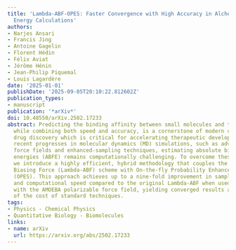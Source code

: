 ```yaml
---
title: 'Lambda-ABF-OPES: Faster Convergence with High Accuracy in Alchemical Free
  Energy Calculations'
authors:
- Narjes Ansari
- Francis Jing
- Antoine Gagelin
- Florent Hédin
- Félix Aviat
- Jérôme Hénin
- Jean-Philip Piquemal
- Louis Lagardère
date: '2025-01-01'
publishDate: '2025-09-05T20:10:22.812602Z'
publication_types:
- manuscript
publication: '*arXiv*'
doi: 10.48550/arXiv.2502.17233
abstract: Predicting the binding affinity between small molecules and target macromolecules
  while combining both speed and accuracy, is a cornerstone of modern computational
  drug discovery which is critical for accelerating therapeutic development. Despite
  recent progresses in molecular dynamics (MD) simulations, such as advanced polarizable
  force fields and enhanced-sampling techniques, estimating absolute binding free
  energies (ABFE) remains computationally challenging. To overcome these difficulties,
  we introduce a highly efficient, hybrid methodology that couples the Lambda-Adaptive
  Biasing Force (Lambda-ABF) scheme with On-the-fly Probability Enhanced Sampling
  (OPES). This approach achieves up to a nine-fold improvement in sampling efficiency
  and computational speed compared to the original Lambda-ABF when used in conjunction
  with the AMOEBA polarizable force field, yielding converged results at a fraction
  of the cost of standard techniques.
tags:
- Physics - Chemical Physics
- Quantitative Biology - Biomolecules
links:
- name: arXiv
  url: https://arxiv.org/abs/2502.17233
---
```

